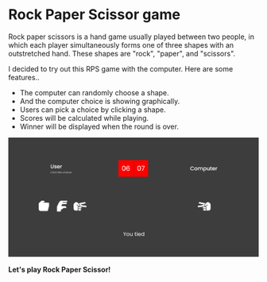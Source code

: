 # Rock Paper Scissor game

Rock paper scissors is a hand game usually played between two people, in which each player simultaneously forms one of three shapes with an outstretched hand. These shapes are "rock", "paper", and "scissors".

I decided to try out this RPS game with the computer. Here are some features..

- The computer can randomly choose a shape.
- And the computer choice is showing graphically.
- Users can pick a choice by clicking a shape.
- Scores will be calculated while playing.
- Winner will be displayed when the round is over.

![Screenshot](screenshot.png)

**Let's play Rock Paper Scissor!**
